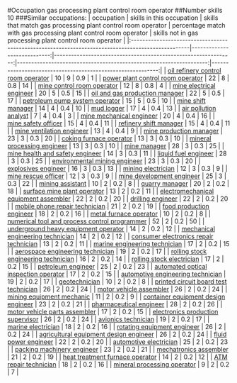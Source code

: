 #Occupation gas processing plant control room operator
##Number skills 10
###Similar occupations:
| occupation                                                                                        |   skills in this occupation |   skills that match gas processing plant control room operator |   percentage match with gas processing plant control room operator |   skills not in gas processing plant control room operator |
|:--------------------------------------------------------------------------------------------------|----------------------------:|---------------------------------------------------------------:|-------------------------------------------------------------------:|-----------------------------------------------------------:|
| [oil refinery control room operator](oil_refinery_control_room_operator.md)                       |                          10 |                                                              9 |                                                                0.9 |                                                          1 |
| [power plant control room operator](power_plant_control_room_operator.md)                         |                          22 |                                                              8 |                                                                0.8 |                                                         14 |
| [mine control room operator](mine_control_room_operator.md)                                       |                          12 |                                                              8 |                                                                0.8 |                                                          4 |
| [mine electrical engineer](mine_electrical_engineer.md)                                           |                          20 |                                                              5 |                                                                0.5 |                                                         15 |
| [oil and gas production manager](oil_and_gas_production_manager.md)                               |                          22 |                                                              5 |                                                                0.5 |                                                         17 |
| [petroleum pump system operator](petroleum_pump_system_operator.md)                               |                          15 |                                                              5 |                                                                0.5 |                                                         10 |
| [mine shift manager](mine_shift_manager.md)                                                       |                          14 |                                                              4 |                                                                0.4 |                                                         10 |
| [mud logger](mud_logger.md)                                                                       |                          17 |                                                              4 |                                                                0.4 |                                                         13 |
| [air pollution analyst](air_pollution_analyst.md)                                                 |                           7 |                                                              4 |                                                                0.4 |                                                          3 |
| [mine mechanical engineer](mine_mechanical_engineer.md)                                           |                          20 |                                                              4 |                                                                0.4 |                                                         16 |
| [mine safety officer](mine_safety_officer.md)                                                     |                          15 |                                                              4 |                                                                0.4 |                                                         11 |
| [refinery shift manager](refinery_shift_manager.md)                                               |                          15 |                                                              4 |                                                                0.4 |                                                         11 |
| [mine ventilation engineer](mine_ventilation_engineer.md)                                         |                          13 |                                                              4 |                                                                0.4 |                                                          9 |
| [mine production manager](mine_production_manager.md)                                             |                          23 |                                                              3 |                                                                0.3 |                                                         20 |
| [coking furnace operator](coking_furnace_operator.md)                                             |                          13 |                                                              3 |                                                                0.3 |                                                         10 |
| [mineral processing engineer](mineral_processing_engineer.md)                                     |                          13 |                                                              3 |                                                                0.3 |                                                         10 |
| [mine manager](mine_manager.md)                                                                   |                          28 |                                                              3 |                                                                0.3 |                                                         25 |
| [mine health and safety engineer](mine_health_and_safety_engineer.md)                             |                          14 |                                                              3 |                                                                0.3 |                                                         11 |
| [liquid fuel engineer](liquid_fuel_engineer.md)                                                   |                          28 |                                                              3 |                                                                0.3 |                                                         25 |
| [environmental mining engineer](environmental_mining_engineer.md)                                 |                          23 |                                                              3 |                                                                0.3 |                                                         20 |
| [explosives engineer](explosives_engineer.md)                                                     |                          16 |                                                              3 |                                                                0.3 |                                                         13 |
| [mining electrician](mining_electrician.md)                                                       |                          12 |                                                              3 |                                                                0.3 |                                                          9 |
| [mine rescue officer](mine_rescue_officer.md)                                                     |                          12 |                                                              3 |                                                                0.3 |                                                          9 |
| [mine development engineer](mine_development_engineer.md)                                         |                          25 |                                                              3 |                                                                0.3 |                                                         22 |
| [mining assistant](mining_assistant.md)                                                           |                          10 |                                                              2 |                                                                0.2 |                                                          8 |
| [quarry manager](quarry_manager.md)                                                               |                          20 |                                                              2 |                                                                0.2 |                                                         18 |
| [surface mine plant operator](surface_mine_plant_operator.md)                                     |                          13 |                                                              2 |                                                                0.2 |                                                         11 |
| [electromechanical equipment assembler](electromechanical_equipment_assembler.md)                 |                          22 |                                                              2 |                                                                0.2 |                                                         20 |
| [drilling engineer](drilling_engineer.md)                                                         |                          22 |                                                              2 |                                                                0.2 |                                                         20 |
| [mobile phone repair technician](mobile_phone_repair_technician.md)                               |                          21 |                                                              2 |                                                                0.2 |                                                         19 |
| [food production engineer](food_production_engineer.md)                                           |                          18 |                                                              2 |                                                                0.2 |                                                         16 |
| [metal furnace operator](metal_furnace_operator.md)                                               |                          10 |                                                              2 |                                                                0.2 |                                                          8 |
| [numerical tool and process control programmer](numerical_tool_and_process_control_programmer.md) |                          52 |                                                              2 |                                                                0.2 |                                                         50 |
| [underground heavy equipment operator](underground_heavy_equipment_operator.md)                   |                          14 |                                                              2 |                                                                0.2 |                                                         12 |
| [mechanical engineering technician](mechanical_engineering_technician.md)                         |                          14 |                                                              2 |                                                                0.2 |                                                         12 |
| [consumer electronics repair technician](consumer_electronics_repair_technician.md)               |                          13 |                                                              2 |                                                                0.2 |                                                         11 |
| [marine engineering technician](marine_engineering_technician.md)                                 |                          17 |                                                              2 |                                                                0.2 |                                                         15 |
| [aerospace engineering technician](aerospace_engineering_technician.md)                           |                          19 |                                                              2 |                                                                0.2 |                                                         17 |
| [rolling stock engineering technician](rolling_stock_engineering_technician.md)                   |                          16 |                                                              2 |                                                                0.2 |                                                         14 |
| [rolling stock electrician](rolling_stock_electrician.md)                                         |                          17 |                                                              2 |                                                                0.2 |                                                         15 |
| [petroleum engineer](petroleum_engineer.md)                                                       |                          25 |                                                              2 |                                                                0.2 |                                                         23 |
| [automated optical inspection operator](automated_optical_inspection_operator.md)                 |                          17 |                                                              2 |                                                                0.2 |                                                         15 |
| [automotive engineering technician](automotive_engineering_technician.md)                         |                          19 |                                                              2 |                                                                0.2 |                                                         17 |
| [geotechnician](geotechnician.md)                                                                 |                          10 |                                                              2 |                                                                0.2 |                                                          8 |
| [printed circuit board test technician](printed_circuit_board_test_technician.md)                 |                          26 |                                                              2 |                                                                0.2 |                                                         24 |
| [motor vehicle assembler](motor_vehicle_assembler.md)                                             |                          26 |                                                              2 |                                                                0.2 |                                                         24 |
| [mining equipment mechanic](mining_equipment_mechanic.md)                                         |                          11 |                                                              2 |                                                                0.2 |                                                          9 |
| [container equipment design engineer](container_equipment_design_engineer.md)                     |                          23 |                                                              2 |                                                                0.2 |                                                         21 |
| [pharmaceutical engineer](pharmaceutical_engineer.md)                                             |                          28 |                                                              2 |                                                                0.2 |                                                         26 |
| [motor vehicle parts assembler](motor_vehicle_parts_assembler.md)                                 |                          17 |                                                              2 |                                                                0.2 |                                                         15 |
| [electronics production supervisor](electronics_production_supervisor.md)                         |                          26 |                                                              2 |                                                                0.2 |                                                         24 |
| [avionics technician](avionics_technician.md)                                                     |                          19 |                                                              2 |                                                                0.2 |                                                         17 |
| [marine electrician](marine_electrician.md)                                                       |                          18 |                                                              2 |                                                                0.2 |                                                         16 |
| [rotating equipment engineer](rotating_equipment_engineer.md)                                     |                          26 |                                                              2 |                                                                0.2 |                                                         24 |
| [agricultural equipment design engineer](agricultural_equipment_design_engineer.md)               |                          26 |                                                              2 |                                                                0.2 |                                                         24 |
| [fluid power engineer](fluid_power_engineer.md)                                                   |                          22 |                                                              2 |                                                                0.2 |                                                         20 |
| [automotive electrician](automotive_electrician.md)                                               |                          25 |                                                              2 |                                                                0.2 |                                                         23 |
| [packing machinery engineer](packing_machinery_engineer.md)                                       |                          23 |                                                              2 |                                                                0.2 |                                                         21 |
| [mechatronics assembler](mechatronics_assembler.md)                                               |                          21 |                                                              2 |                                                                0.2 |                                                         19 |
| [heat treatment furnace operator](heat_treatment_furnace_operator.md)                             |                          14 |                                                              2 |                                                                0.2 |                                                         12 |
| [ATM repair technician](ATM_repair_technician.md)                                                 |                          18 |                                                              2 |                                                                0.2 |                                                         16 |
| [mineral processing operator](mineral_processing_operator.md)                                     |                           9 |                                                              2 |                                                                0.2 |                                                          7 |
